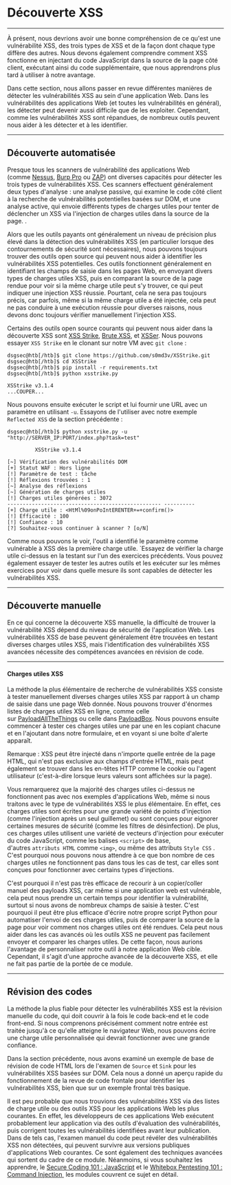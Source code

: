 Découverte XSS
=============

* * * * *

À présent, nous devrions avoir une bonne compréhension de ce qu'est une vulnérabilité XSS, des trois types de XSS et de la façon dont chaque type diffère des autres. Nous devons également comprendre comment XSS fonctionne en injectant du code JavaScript dans la source de la page côté client, exécutant ainsi du code supplémentaire, que nous apprendrons plus tard à utiliser à notre avantage.

Dans cette section, nous allons passer en revue différentes manières de détecter les vulnérabilités XSS au sein d'une application Web. Dans les vulnérabilités des applications Web (et toutes les vulnérabilités en général), les détecter peut devenir aussi difficile que de les exploiter. Cependant, comme les vulnérabilités XSS sont répandues, de nombreux outils peuvent nous aider à les détecter et à les identifier.

* * * * *

Découverte automatisée
-------------------

Presque tous les scanners de vulnérabilité des applications Web (comme [Nessus](https://www.tenable.com/products/nessus), [Burp Pro](https://portswigger.net/burp/pro) ou [ZAP]( https://owasp.org/www-project-zap/)) ont diverses capacités pour détecter les trois types de vulnérabilités XSS. Ces scanners effectuent généralement deux types d'analyse : une analyse passive, qui examine le code côté client à la recherche de vulnérabilités potentielles basées sur DOM, et une analyse active, qui envoie différents types de charges utiles pour tenter de déclencher un XSS via l'injection de charges utiles dans la source de la page. .

Alors que les outils payants ont généralement un niveau de précision plus élevé dans la détection des vulnérabilités XSS (en particulier lorsque des contournements de sécurité sont nécessaires), nous pouvons toujours trouver des outils open source qui peuvent nous aider à identifier les vulnérabilités XSS potentielles. Ces outils fonctionnent généralement en identifiant les champs de saisie dans les pages Web, en envoyant divers types de charges utiles XSS, puis en comparant la source de la page rendue pour voir si la même charge utile peut s'y trouver, ce qui peut indiquer une injection XSS réussie. Pourtant, cela ne sera pas toujours précis, car parfois, même si la même charge utile a été injectée, cela peut ne pas conduire à une exécution réussie pour diverses raisons, nous devons donc toujours vérifier manuellement l'injection XSS.

Certains des outils open source courants qui peuvent nous aider dans la découverte XSS sont [XSS Strike](https://github.com/s0md3v/XSStrike), [Brute XSS](https://github.com/rajeshmajumdar/BruteXSS ), et [XSSer](https://github.com/epsylon/xsser). Nous pouvons essayer `XSS Strike` en le clonant sur notre VM avec `git clone` :

```
dsgsec@htb[/htb]$ git clone https://github.com/s0md3v/XSStrike.git
dsgsec@htb[/htb]$ cd XSStrike
dsgsec@htb[/htb]$ pip install -r requirements.txt
dsgsec@htb[/htb]$ python xsstrike.py

XSStrike v3.1.4
...COUPER...

```

Nous pouvons ensuite exécuter le script et lui fournir une URL avec un paramètre en utilisant `-u`. Essayons de l'utiliser avec notre exemple `Reflected XSS` de la section précédente :

```
dsgsec@htb[/htb]$ python xsstrike.py -u "http://SERVER_IP:PORT/index.php?task=test"

         XSStrike v3.1.4

[~] Vérification des vulnérabilités DOM
[+] Statut WAF : Hors ligne
[!] Paramètre de test : tâche
[!] Réflexions trouvées : 1
[~] Analyse des réflexions
[~] Génération de charges utiles
[!] Charges utiles générées : 3072
-------------------------------------------------- ----------
[+] Charge utile : <HtMl%09onPoIntERENTER+=+confirm()>
[!] Efficacité : 100
[!] Confiance : 10
[?] Souhaitez-vous continuer à scanner ? [o/N]

```

Comme nous pouvons le voir, l'outil a identifié le paramètre comme vulnérable à XSS dès la première charge utile. `Essayez de vérifier la charge utile ci-dessus en la testant sur l'un des exercices précédents. Vous pouvez également essayer de tester les autres outils et les exécuter sur les mêmes exercices pour voir dans quelle mesure ils sont capables de détecter les vulnérabilités XSS.

* * * * *

Découverte manuelle
----------------

En ce qui concerne la découverte XSS manuelle, la difficulté de trouver la vulnérabilité XSS dépend du niveau de sécurité de l'application Web. Les vulnérabilités XSS de base peuvent généralement être trouvées en testant diverses charges utiles XSS, mais l'identification des vulnérabilités XSS avancées nécessite des compétences avancées en révision de code.

* * * * *

#### Charges utiles XSS

La méthode la plus élémentaire de recherche de vulnérabilités XSS consiste à tester manuellement diverses charges utiles XSS par rapport à un champ de saisie dans une page Web donnée. Nous pouvons trouver d'énormes listes de charges utiles XSS en ligne, comme celle sur [PayloadAllTheThings](https://github.com/swisskyrepo/PayloadsAllTheThings/blob/master/XSS%20Injection/README.md) ou celle dans [PayloadBox]( https://github.com/payloadbox/xss-payload-list). Nous pouvons ensuite commencer à tester ces charges utiles une par une en les copiant chacune et en l'ajoutant dans notre formulaire, et en voyant si une boîte d'alerte apparaît.

Remarque : XSS peut être injecté dans n'importe quelle entrée de la page HTML, qui n'est pas exclusive aux champs d'entrée HTML, mais peut également se trouver dans les en-têtes HTTP comme le cookie ou l'agent utilisateur (c'est-à-dire lorsque leurs valeurs sont affichées sur la page).

Vous remarquerez que la majorité des charges utiles ci-dessus ne fonctionnent pas avec nos exemples d'applications Web, même si nous traitons avec le type de vulnérabilités XSS le plus élémentaire. En effet, ces charges utiles sont écrites pour une grande variété de points d'injection (comme l'injection après un seul guillemet) ou sont conçues pour eignorer certaines mesures de sécurité (comme les filtres de désinfection). De plus, ces charges utiles utilisent une variété de vecteurs d'injection pour exécuter du code JavaScript, comme les balises `<script>` de base, d'autres `attributs HTML` comme `<img>`, ou même des attributs `Style CSS` . C'est pourquoi nous pouvons nous attendre à ce que bon nombre de ces charges utiles ne fonctionnent pas dans tous les cas de test, car elles sont conçues pour fonctionner avec certains types d'injections.

C'est pourquoi il n'est pas très efficace de recourir à un copier/coller manuel des payloads XSS, car même si une application web est vulnérable, cela peut nous prendre un certain temps pour identifier la vulnérabilité, surtout si nous avons de nombreux champs de saisie à tester. C'est pourquoi il peut être plus efficace d'écrire notre propre script Python pour automatiser l'envoi de ces charges utiles, puis de comparer la source de la page pour voir comment nos charges utiles ont été rendues. Cela peut nous aider dans les cas avancés où les outils XSS ne peuvent pas facilement envoyer et comparer les charges utiles. De cette façon, nous aurions l'avantage de personnaliser notre outil à notre application Web cible. Cependant, il s'agit d'une approche avancée de la découverte XSS, et elle ne fait pas partie de la portée de ce module.

* * * * *

Révision des codes
-----------

La méthode la plus fiable pour détecter les vulnérabilités XSS est la révision manuelle du code, qui doit couvrir à la fois le code back-end et le code front-end. Si nous comprenons précisément comment notre entrée est traitée jusqu'à ce qu'elle atteigne le navigateur Web, nous pouvons écrire une charge utile personnalisée qui devrait fonctionner avec une grande confiance.

Dans la section précédente, nous avons examiné un exemple de base de révision de code HTML lors de l'examen de `Source` et `Sink` pour les vulnérabilités XSS basées sur DOM. Cela nous a donné un aperçu rapide du fonctionnement de la revue de code frontale pour identifier les vulnérabilités XSS, bien que sur un exemple frontal très basique.

Il est peu probable que nous trouvions des vulnérabilités XSS via des listes de charge utile ou des outils XSS pour les applications Web les plus courantes. En effet, les développeurs de ces applications Web exécutent probablement leur application via des outils d'évaluation des vulnérabilités, puis corrigent toutes les vulnérabilités identifiées avant leur publication. Dans de tels cas, l'examen manuel du code peut révéler des vulnérabilités XSS non détectées, qui peuvent survivre aux versions publiques d'applications Web courantes. Ce sont également des techniques avancées qui sortent du cadre de ce module. Néanmoins, si vous souhaitez les apprendre, le [Secure Coding 101 : JavaScript](https://academy.hackthebox.com/course/preview/secure-coding-101-javascript) et le [Whitebox Pentesting 101 : Command Injection ](https://academy.hackthebox.com/course/preview/whitebox-pentesting-101-command-injection) les modules couvrent ce sujet en détail.